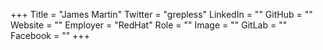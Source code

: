 +++
Title = "James Martin"
Twitter = "grepless"
LinkedIn = ""
GitHub = ""
Website = ""
Employer = "RedHat"
Role = ""
Image = ""
GitLab = ""
Facebook = ""
+++
